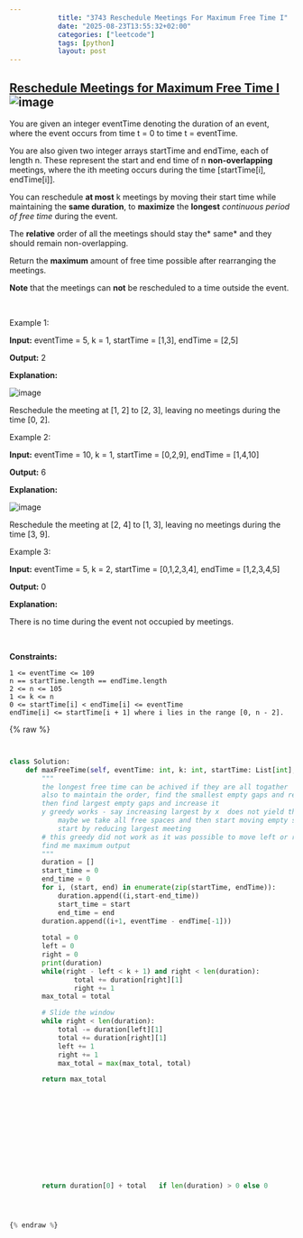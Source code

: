 ```yaml
---
            title: "3743 Reschedule Meetings For Maximum Free Time I"
            date: "2025-08-23T13:55:32+02:00"
            categories: ["leetcode"]
            tags: [python]
            layout: post
---
```

            
## [Reschedule Meetings for Maximum Free Time I](https://leetcode.com/problems/reschedule-meetings-for-maximum-free-time-i) ![image](https://img.shields.io/badge/Difficulty-Medium-orange)

You are given an integer eventTime denoting the duration of an event, where the event occurs from time t = 0 to time t = eventTime.

You are also given two integer arrays startTime and endTime, each of length n. These represent the start and end time of n **non-overlapping** meetings, where the ith meeting occurs during the time [startTime[i], endTime[i]].

You can reschedule **at most** k meetings by moving their start time while maintaining the **same duration**, to **maximize** the **longest** *continuous period of free time* during the event.

The **relative** order of all the meetings should stay the* same* and they should remain non-overlapping.

Return the **maximum** amount of free time possible after rearranging the meetings.

**Note** that the meetings can **not** be rescheduled to a time outside the event.

 

Example 1:

**Input:** eventTime = 5, k = 1, startTime = [1,3], endTime = [2,5]

**Output:** 2

**Explanation:**

![image](https://assets.leetcode.com/uploads/2024/12/21/example0_rescheduled.png)

Reschedule the meeting at [1, 2] to [2, 3], leaving no meetings during the time [0, 2].

Example 2:

**Input:** eventTime = 10, k = 1, startTime = [0,2,9], endTime = [1,4,10]

**Output:** 6

**Explanation:**

![image](https://assets.leetcode.com/uploads/2024/12/21/example1_rescheduled.png)

Reschedule the meeting at [2, 4] to [1, 3], leaving no meetings during the time [3, 9].

Example 3:

**Input:** eventTime = 5, k = 2, startTime = [0,1,2,3,4], endTime = [1,2,3,4,5]

**Output:** 0

**Explanation:**

There is no time during the event not occupied by meetings.

 

**Constraints:**

	1 <= eventTime <= 109
	n == startTime.length == endTime.length
	2 <= n <= 105
	1 <= k <= n
	0 <= startTime[i] < endTime[i] <= eventTime
	endTime[i] <= startTime[i + 1] where i lies in the range [0, n - 2].

{% raw %}


```python


class Solution:
    def maxFreeTime(self, eventTime: int, k: int, startTime: List[int], endTime: List[int]) -> int:
        """
        the longest free time can be achived if they are all togather
        also to maintain the order, find the smallest empty gaps and reduce it further -> no this may not work
        then find largest empty gaps and increase it 
        y greedy works - say increasing largest by x  does not yield the largest time, then it means inc 2nd largest by x yields ? which cannot be true as if x > y, then x + 3 > y + 3
            maybe we take all free spaces and then start moving empty spaces to larger one k times
            start by reducing largest meeting 
        # this greedy did not work as it was possible to move left or right side as well, rather take k window and 
        find me maximum output
        """
        duration = []
        start_time = 0
        end_time = 0
        for i, (start, end) in enumerate(zip(startTime, endTime)):
            duration.append((i,start-end_time))
            start_time = start
            end_time = end
        duration.append((i+1, eventTime - endTime[-1]))
        
        total = 0
        left = 0
        right = 0
        print(duration)
        while(right - left < k + 1) and right < len(duration):
                total += duration[right][1]
                right += 1
        max_total = total

        # Slide the window
        while right < len(duration):
            total -= duration[left][1]
            total += duration[right][1]
            left += 1
            right += 1
            max_total = max(max_total, total)

        return max_total

        




        
        
        
        
        

        return duration[0] + total   if len(duration) > 0 else 0




{% endraw %}
```
